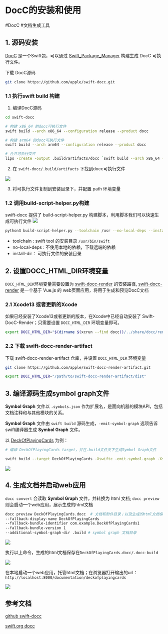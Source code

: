 # DocC的安装和使用
#DocC 
#文档生成工具 

## 1.  源码安装
[DocC](https://github.com/apple/swift-docc) 是一个Swift包，可以通过 [Swift_Package_Manager](../../Swift_Package_Manager/Swift_Package_Manager.md) 构建生成 DocC 可执行文件。

下载 DocC源码
```sh
git clone https://github.com/apple/swift-docc.git
```

### 1.1 执行swift build 构建

1. 编译DocC源码

```sh
cd swift-docc

# 构建 x86_64 的docc可执行文件
swift build --arch x86_64 --configuration release --product docc

# 构建 arm64 的docc可执行文件
swift build --arch arm64 --configuration release --product docc

# 合并可执行文件
lipo -create -output .build/artifacts/docc `swift build --arch x86_64 --configuration release --product docc --show-bin-path`/docc  `swift build --arch arm64 --configuration release --product docc --show-bin-path`/docc 

```

2. 在 `swift-docc/.build/artifacts` 下找到docc可执行文件

![](http://pic.existorlive.cn//202206152135110.png)

3. 将可执行文件复制到安装目录下，并配置 path 环境变量

### 1.2 调用build-script-helper.py构建
swift-docc 提供了 build-script-helper.py 构建脚本，利用脚本我们可以快速生成可执行文件
![](http://pic.existorlive.cn//202206152153264.png)

```sh
python3 build-script-helper.py --toolchain /usr --no-local-deps --install-dir .build/artifacts  install
```

- toolchain :            swift tool 的安装目录 `/usr/bin/swift`
- no-local-deps :    不使用本地的依赖，下载远端的依赖
- install-dir：           可执行文件的安装目录

## 2. 设置DOCC_HTML_DIR环境变量
`DOCC_HTML_DIR`环境变量需要设置为 [swift-docc-render](https://github.com/apple/swift-docc-render) 的安装路径,   [swift-docc-render](https://github.com/apple/swift-docc-render) 是一个基于 Vue.js 的 web页面应用，将用于生成和预览DocC文档

### 2.1 Xcode13 或者更新的Xcode
如果已经安装了Xcode13或者更新的版本，在Xcode中已经自动安装了 Swift-DocC-Render；只需要设置 `DOCC_HTML_DIR` 环境变量即可。

```sh
export DOCC_HTML_DIR="$(dirname $(xcrun --find docc))/../share/docc/render"
```

### 2.2 下载 swift-docc-render-artifact
下载 swift-docc-render-artifact 仓库，并设置  `DOCC_HTML_DIR`  环境变量
```sh
git clone https://github.com/apple/swift-docc-render-artifact.git

export DOCC_HTML_DIR="/path/to/swift-docc-render-artifact/dist"
```

## 3. 编译源码生成symbol graph文件
**Symbol Graph** 文件以 `.symbols.json` 作为扩展名，是面向机器的模块API，包括文档注释和与其他模块的关系。

**Symbol Graph** 文件由 `swift build` 源码生成，`-emit-symbol-graph` 选项告诉swift编译器生成 **Symbol Graph** 文件。

以 [DeckOfPlayingCards](https://github.com/apple/example-package-deckofplayingcards.git) 为例：

```sh
# 编译 DeckOfPlayingCards target，并在.build文件夹下生成Symbol Graph文件

swift build --target DeckOfPlayingCards -Xswiftc -emit-symbol-graph -Xswiftc -emit-symbol-graph-dir -Xswiftc .build
```

![](http://pic.existorlive.cn//202206152304092.png)

## 4. 生成文档并启动web应用
`docc convert` 会读取 **Symbol Graph** 文件，并转换为 html 文档;
`docc preview`  则会启动一个web应用，展示生成的html文档

```sh 
docc preview DeckOfPlayingCards.docc  # 文档和附件目录；以及生成的html文档保存目录
--fallback-display-name DeckOfPlayingCards    
--fallback-bundle-identifier com.example.DeckOfPlayingCards1
--fallback-bundle-version 1 
--additional-symbol-graph-dir .build # symbol graph 文档目录
```
![](http://pic.existorlive.cn//202206152325537.png)

执行以上命令，生成的html文档保存在`DeckOfPlayingCards.docc/.docc-build`

![](http://pic.existorlive.cn//202206152325320.png)

在本地启动一个web应用，托管html文档；在浏览器打开输出的url： `http://localhost:8000/documentation/deckofplayingcards`

![](http://pic.existorlive.cn//202206152331306.png)


## 参考文档
[github swift-docc](https://github.com/apple/swift-docc)

[swift.org docc](https://www.swift.org/documentation/docc/)

